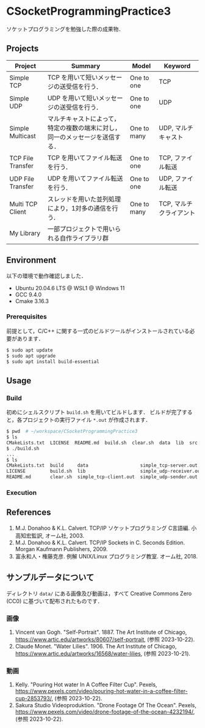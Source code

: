 # CSocketProgrammingPractice3

ソケットプログラミングを勉強した際の成果物．


## Projects

|Project|Summary|Model|Keyword|
|---|---|---|---|
|Simple TCP|TCP を用いて短いメッセージの送受信を行う．|One to one|TCP|
|Simple UDP|UDP を用いて短いメッセージの送受信を行う．|One to one|UDP|
|Simple Multicast|マルチキャストによって，特定の複数の端末に対し，同一のメッセージを送信する．|One to many|UDP, マルチキャスト|
|TCP File Transfer|TCP を用いてファイル転送を行う．|One to one|TCP, ファイル転送|
|UDP File Transfer|UDP を用いてファイル転送を行う．|One to one|UDP, ファイル転送|
|Multi TCP Client|スレッドを用いた並列処理により，1対多の通信を行う．|One to many|TCP, マルチクライアント|
|My Library|一部プロジェクトで用いられる自作ライブラリ群||


## Environment

以下の環境で動作確認しました．

- Ubuntu 20.04.6 LTS @ WSL1 @ Windows 11
- GCC 9.4.0
- Cmake 3.16.3

### Prerequisites

前提として，C/C++ に関する一式のビルドツールがインストールされている必要があります．

```bash
$ sudo apt update
$ sudo apt upgrade
$ sudo apt install build-essential
```


## Usage

### Build

初めにシェルスクリプト `build.sh` を用いてビルドします．
ビルドが完了すると，各プロジェクトの実行ファイル `*.out` が作成されます．

```bash
$ pwd  # ~/workspace/CSocketProgrammingPractice3
$ ls
CMakeLists.txt  LICENSE  README.md  build.sh  clear.sh  data  lib  src
$ ./build.sh
...
$ ls
CMakeLists.txt  build     data                   simple_tcp-server.out    src
LICENSE         build.sh  lib                    simple_udp-receiver.out
README.md       clear.sh  simple_tcp-client.out  simple_udp-sender.out
```

### Execution


## References

1. M.J. Donahoo & K.L. Calvert. TCP/IP ソケットプログラミング C言語編. 小高知宏監訳, オーム社, 2003.
1. M.J. Donahoo & K.L. Calvert. TCP/IP Sockets in C. Seconds Edition. Morgan Kaufmann Publishers, 2009.
1. 富永和人・権藤克彦. 例解 UNIX/Linux プログラミング教室. オーム社, 2018.


## サンプルデータについて

ディレクトリ `data/` にある画像及び動画は，すべて Creative Commons Zero (CC0) に基づいて配布されたものです．

### 画像

1. Vincent van Gogh. "Self-Portrait". 1887. The Art Institute of Chicago, <https://www.artic.edu/artworks/80607/self-portrait>, (参照 2023-10-22).
1. Claude Monet. "Water Lilies". 1906. The Art Institute of Chicago, <https://www.artic.edu/artworks/16568/water-lilies>, (参照 2023-10-21).

### 動画

1. Kelly. "Pouring Hot water In A Coffee Filter Cup". Pexels, <https://www.pexels.com/video/pouring-hot-water-in-a-coffee-filter-cup-2853793/>, (参照 2023-10-22).
1. Sakura Studio Videoproduktion. "Drone Footage Of The Ocean". Pexels, <https://www.pexels.com/video/drone-footage-of-the-ocean-4232194/>, (参照 2023-10-22).
